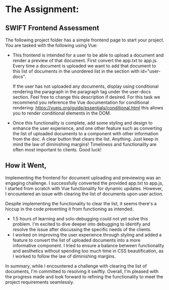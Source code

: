 # The Assignment:

## SWIFT Frontend Assessment
The following project folder has a simple frontend page to start your project. You are tasked with the following using Vue:
<ul>
<li> This frontend is intended for a user to be able to upload a document and render a preview of that document. First convert the app.txt to app.js.
Every time a document is uploaded we want to add that document to this list of documents in the unordered list in the section with id="user-docs". <br>

If the user has not uploaded any documents, display using conditional rendering the paragraph in the paragraph tag under the user-docs section. Feel free to change this description if desired. For this task we recommend you reference the Vue documentation for conditional rendering: https://vuejs.org/guide/essentials/conditional.html this allows you to render conditional elements in the DOM. </li>

<li>Once this functionality is complete, add some styling and design to enhance the user experience, and one other feature such as converting the list of uploaded documents to a component with other information from the doc. A clear button that clears the list. Anything. Just keep in mind the law of diminishing margins! Timeliness and functionality are often most important to clients. Good luck!  </li>
</ul> 

## How it Went,
Implementing the frontend for document uploading and previewing was an engaging challenge. I successfully converted the provided app.txt to app.js, I started from scratch with Vue functionality for dynamic updates. However, I encountered an issue with clearing the list of documents upon user action.

Despite implementing the functionality to clear the list, it seems there's a hiccup in the code preventing it from functioning as intended. 

<ul>
<li>
1.5 hours of learning and solo-debugging could not yet solve this problem. I'm excited to dive deeper into debugging to identify and resolve the issue after discussing the specific needs of the clients.
</li>
<li>
I worked on improving the user experience through styling and added a feature to convert the list of uploaded documents into a more informative component. 
I tried to ensure a balance between functionality and aesthetics without spending too much time in CSS beautification, as I worked to follow the law of diminishing margins.
</li>
</ul>
In summary, while I encountered a challenge with clearing the list of documents, I'm committed to resolving it swiftly. Overall, I'm pleased with the progress made and look forward to refining the functionality to meet the project requirements seamlessly.




